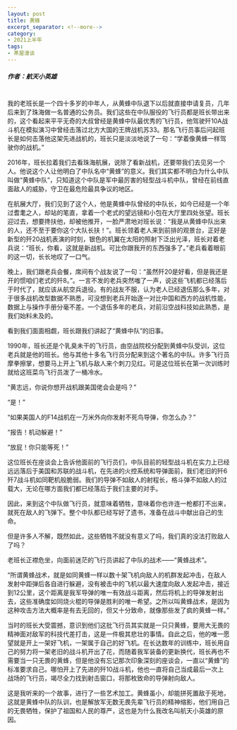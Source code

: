 ```yaml
---
layout: post
title: 黄蜂
excerpt_separator: <!--more-->
category: 
- 2021上半年
tags:
- 茶屋漫谈
---
```


##### 作者：航天小英雄


<br>我的老班长是一个四十多岁的中年人，从黄蜂中队退下以后就直接申请复员，几年后来到了珠海做一名普通的公务员。我们这些在中队服役的飞行员都是班长带出来的，这个看起来平平无奇的大叔曾经是黄蜂中队最优秀的飞行员，他驾驶歼10A战斗机在模拟演习中曾经击落过北方大国的王牌战机苏33。那名飞行员事后问起班长是如何击落他这架先进战机的，班长只是淡淡地说了一句：“学着像黄蜂一样驾驶你的战机。”

2016年，班长拉着我们去看珠海航展，说除了看新战机，还要带我们去见另一个人。他说这个人让他明白了中队名中“黄蜂”的意义。我们其实都不明白为什么中队叫做“黄蜂中队”，只知道这个中队是军中最厉害的轻型战斗机中队，曾经在前线直面敌人的威胁，守卫在最危险最具争议的地区。

在航展大厅，我们见到了这个人，他是黄蜂中队曾经的中队长，如今已经是一个年过耆耄之人，却站的笔直，拿着一个老式的望远镜和小包在大厅里四处张望。班长迎过去，想要搀扶他，却被他推开，一脸严肃地对班长说：“我是从黄蜂中队出来的人，还不至于要你这个大队长扶！”。班长领着老人来到前排的观景台，正好是新型的歼20战机表演的时刻，银色的机翼在太阳的照射下泛出光泽，班长对着老兵说：“班长，你看，这就是新战机。可比你跟我开的东西强多了。”老兵看着眼前的这一切，长长地叹了一口气。

晚上，我们跟老兵会餐，席间有个战友说了一句：“虽然歼20是好看，但是我还是开的惯咱们老式的歼8。”。一言不发的老兵突然嗤了一声，说这些飞机都已经落后于时代了，就应该从航空兵退役。有的战友不服，认为老人已经退伍那么多年，对于很多战机改型数据不熟悉，可没想到老兵开始逐一对比中国和西方的战机性能，数据上与操作手册分毫不差。一个退伍多年的老兵，对前沿空战科技如此熟悉，是我们始料未及的。

看到我们面面相觑，班长跟我们讲起了“黄蜂中队”的旧事。

1990年，班长还是个乳臭未干的飞行员，由空战院校分配到黄蜂中队受训，这位老兵就是他的班长。他与其他十多名飞行员分配来到这个著名的中队。许多飞行员摩拳擦掌，想要马上开上飞机与敌人来个刺刀见红。可是这位班长在第一次训练时就给这班菜鸟飞行员泼了一桶冷水。

“黄志远，你说你想开战机跟美国佬会会是吗？”

“是！”

“如果美国人的F14战机在一万米外向你发射不死鸟导弹，你怎么办？”

“报告！机动躲避！”

“放屁！你只能等死！”

这位班长在座谈会上告诉他面前的飞行员们，中队目前的轻型战斗机在实力上已经远远落后于美国和苏联的战斗机，在先进的火控系统和导弹面前，我们老旧的歼6歼7战斗机如同靶机般脆弱。我们的导弹不如敌人的射程长，格斗弹不如敌人的过载大，无论在哪方面我们都已经落后于我们主要的对手。

因此，来到这个中队做飞行员，就意味着牺牲，意味着你也许连一枪都打不出来，就死在敌人的飞弹下。整个中队都已经写好了遗书，准备在战斗中献出自己的生命。

但是许多人不解，既然如此，这些牺牲不就没有意义了吗，我们真的没法打败敌人了吗？

老班长正襟危坐，向面前迷茫的飞行员讲起了中队的战术——“黄蜂战术”。

“所谓黄蜂战术，就是如同黄蜂一样以数十架飞机向敌人的机群发起冲击，在敌人发射中距弹后各自进行躲避，没有被击中的飞机以最大速度向敌人发起冲击，接近到12公里，这个距离是我军导弹的唯一有效战斗距离，然后将机上的导弹发射出去，这些准确度如同烧火棍的导弹是胜利的唯一希望。之所以叫黄蜂战术，是因为这种攻击方法大概率是有去无回的，但又十分致命，就像那些发了疯的黄蜂一样。”

当时的班长大受震撼，意识到他们这批飞行员其实就是一只只黄蜂，要用大无畏的精神面对敌军的科技代差打击，这是一件极其悲壮的事情。自此之后，他的唯一愿望就是开上一架好飞机，一架属于自己的好飞机。在长达数年的训练中，班长用自己的努力将一架老旧的战斗机开出了花，而随着我军装备的更新换代，班长再也不需要当一只无畏的黄蜂，但是他没有忘记那次印象深刻的座谈会，一直以“黄蜂”的标准要求自己。哪怕开上了先进的歼10战斗机，他也一直将自己当成最后一次上战场的飞行员，竭尽全力找到射击窗口，将那枚致命的导弹射向敌人。

这是我听来的一个故事，进行了一些艺术加工。黄蜂虽小，却能拼死置敌于死地，这就是黄蜂中队的队训，也是解放军无数无畏先辈飞行员的精神缩影，他们用自己的无畏牺牲，保护了祖国和人民的尊严，这也是为什么我改名叫航天小英雄的原因。